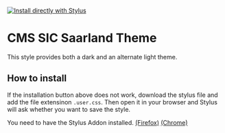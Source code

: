 [![Install directly with Stylus](https://img.shields.io/badge/Install%20directly%20with-Stylus-238b8b.svg)](https://raw.githubusercontent.com/ColinTimBarndt/stylus_cms-sic-saarland-theme/main/cms-sic-saarland.user.styl)

# CMS SIC Saarland Theme

This style provides both a dark and an alternate light theme.

## How to install

If the installation button above does not work, download the stylus file and add the file extensinon `.user.css`. Then open it in your browser and Stylus will ask whether you want to save the style.

You need to have the Stylus Addon installed. [(Firefox)] [(Chrome)]

[(Firefox)]: https://addons.mozilla.org/en-US/firefox/addon/styl-us/
[(Chrome)]: https://chrome.google.com/webstore/detail/stylus/clngdbkpkpeebahjckkjfobafhncgmne